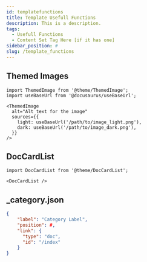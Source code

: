 ```yaml
---
id: templatefunctions
title: Template Usefull Functions
description: This is a description.
tags:
  - Usefull Functions
  - Content Set Tag Here [if it has one]
sidebar_position: #
slug: /template_functions
---
```


## Themed Images

```mdx
import ThemedImage from '@theme/ThemedImage';
import useBaseUrl from '@docusaurus/useBaseUrl';

<ThemedImage
  alt="Alt text for the image"
  sources={{
    light: useBaseUrl('/path/to/image_light.png'),
    dark: useBaseUrl('/path/to/image_dark.png'),
  }}
/>
```

## DocCardList

```mdx
import DocCardList from '@theme/DocCardList';

<DocCardList />
```

## _category.json

```json
{
    "label": "Category Label",
    "position": #,
    "link": {
      "type": "doc",
      "id": "/index"
    }
}
```